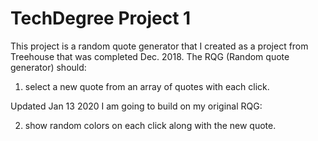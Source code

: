 # TechDegree Project 1
This project is a random quote generator that I created as a project from Treehouse that was completed Dec. 2018. The RQG (Random quote generator) should:

1. select a new quote from an array of quotes with each click.

Updated Jan 13 2020
I am going to build on my original RQG:

2. show random colors on each click along with the new quote.